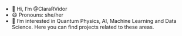 - 👋 Hi, I’m @ClaraRVidor
- 😄 Pronouns: she/her
- 👀 I’m interested in Quantum Physics, AI, Machine Learning and Data Science. Here you can find projects related to these areas.

<!---
ClaraRVidor/ClaraRVidor is a ✨ special ✨ repository because its `README.md` (this file) appears on your GitHub profile.
You can click the Preview link to take a look at your changes.
--->
